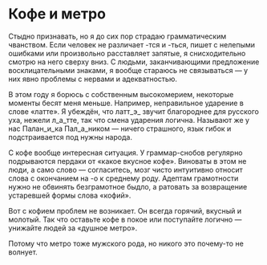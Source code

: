 
# Кофе и метро

Стыдно признавать, но я до сих пор страдаю грамматическим чванством. Если человек не различает -тся и -ться, пишет с нелепыми ошибками или произвольно расставляет запятые, я снисходительно смотрю на него сверху вниз. С людьми, заканчивающими предложение восклицательными знаками, я вообще стараюсь не связываться — у них явно проблемы с нервами и адекватностью.

В этом году я борюсь с собственным высокомерием, некоторые моменты бесят меня меньше. Например, неправильное ударение в слове «латте». Я убеждён, что латт\_э\_ звучит благороднее для русского уха, нежели л\_а\_тте, так что смена ударения логична. Называют же у нас Палан\_и\_ка Пал\_а\_ником — ничего страшного, язык гибок и подстраивается под нужны народа.

С кофе вообще интересная ситуация. У граммар-снобов регулярно подрываются пердаки от «какое вкусное кофе». Виноваты в этом не люди, а само слово — согласитесь, мозг чисто интуитивно относит слова с окончанием на -о к среднему роду. Адептам грамотности нужно не обвинять безграмотное быдло, а ратовать за возвращение устаревшей формы слова «кофий».

Вот с кофием проблем не возникает. Он всегда горячий, вкусный и молотый. Так что оставьте кофе в покое или поступайте логично — унижайте людей за «душное метро».

Потому что метро тоже мужского рода, но никого это почему-то не волнует.

